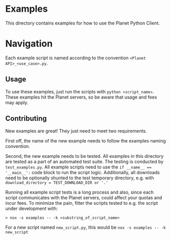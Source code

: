 # Examples

This directory contains examples for how to use the Planet Python Client.

# Navigation
Each example script is named according to the convention
`<Planet API>_<use_case>.py`.

## Usage

To use these examples, just run the scripts with `python <script_name>`. These
examples hit the Planet servers, so be aware that usage and fees may apply.

## Contributing

New examples are great! They just need to meet two requirements.

First off, the name of the new example needs to follow the examples naming
convention.

Second, the new example needs to be tested. All examples in this directory are
tested as a part of an automated test suite. The testing is conducted by
`test_examples.py`.
All example scripts need to use the `if __name__ == '__main__':`
code block to run the script logic.
Additionally, all downloads need to be optionally shunted to the test temporary
directory, e.g. with `download_directory = TEST_DOWNLOAD_DIR or '.'`

Running all example script tests is a long process and also, since each script
communicates with the Planet servers, could affect your quotas and incur fees.
To minimize the pain, filter the scripts tested to e.g. the script under
development with:

```console
> nox -s examples -- -k <substring_of_script_name>
````
For a new script named 
`new_script.py`, this would be `nox -s examples -- -k new_script`
